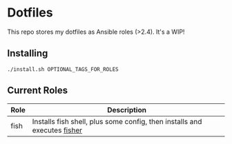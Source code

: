 # Dotfiles

This repo stores my dotfiles as Ansible roles (>2.4).
It's a WIP!

## Installing

`./install.sh OPTIONAL_TAGS_FOR_ROLES`

## Current Roles

| Role | Description                                                                                                        |
| ---- | ------------------------------------------------------------------------------------------------------------------ |
| fish | Installs fish shell, plus some config, then installs and executes [fisher](https://github.com/jorgebucaran/fisher) |
